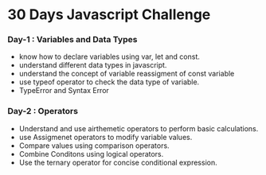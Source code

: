 # 30 Days Javascript Challenge

### Day-1 : Variables and Data Types
- know how to declare variables using var, let and const.
- understand different data types in javascript.
- understand the concept of variable reassigment of const variable
- use typeof operator to check the data type of variable.
- TypeError and Syntax Error

### Day-2 : Operators
- Understand and use airthemetic operators to perform basic calculations.
- use Assigmenet operators to modify variable values.
- Compare values using comparison operators.
- Combine Conditons using logical operators.
- Use the ternary operator for concise conditional expression.